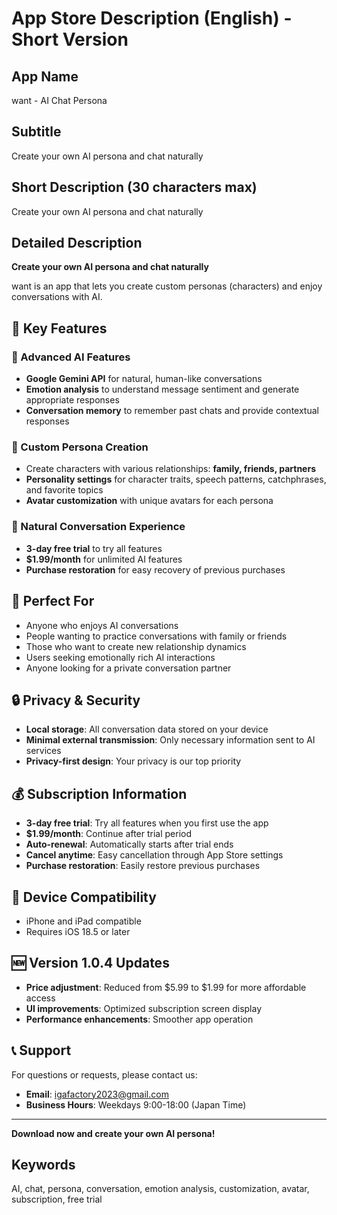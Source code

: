 # App Store Description (English) - Short Version

## App Name
want - AI Chat Persona

## Subtitle
Create your own AI persona and chat naturally

## Short Description (30 characters max)
Create your own AI persona and chat naturally

## Detailed Description

**Create your own AI persona and chat naturally**

want is an app that lets you create custom personas (characters) and enjoy conversations with AI.

## 🌟 Key Features

### 🤖 Advanced AI Features
- **Google Gemini API** for natural, human-like conversations
- **Emotion analysis** to understand message sentiment and generate appropriate responses
- **Conversation memory** to remember past chats and provide contextual responses

### 👤 Custom Persona Creation
- Create characters with various relationships: **family, friends, partners**
- **Personality settings** for character traits, speech patterns, catchphrases, and favorite topics
- **Avatar customization** with unique avatars for each persona

### 💬 Natural Conversation Experience
- **3-day free trial** to try all features
- **$1.99/month** for unlimited AI features
- **Purchase restoration** for easy recovery of previous purchases

## 🎯 Perfect For

- Anyone who enjoys AI conversations
- People wanting to practice conversations with family or friends
- Those who want to create new relationship dynamics
- Users seeking emotionally rich AI interactions
- Anyone looking for a private conversation partner

## 🔒 Privacy & Security

- **Local storage**: All conversation data stored on your device
- **Minimal external transmission**: Only necessary information sent to AI services
- **Privacy-first design**: Your privacy is our top priority

## 💰 Subscription Information

- **3-day free trial**: Try all features when you first use the app
- **$1.99/month**: Continue after trial period
- **Auto-renewal**: Automatically starts after trial ends
- **Cancel anytime**: Easy cancellation through App Store settings
- **Purchase restoration**: Easily restore previous purchases

## 📱 Device Compatibility

- iPhone and iPad compatible
- Requires iOS 18.5 or later

## 🆕 Version 1.0.4 Updates

- **Price adjustment**: Reduced from $5.99 to $1.99 for more affordable access
- **UI improvements**: Optimized subscription screen display
- **Performance enhancements**: Smoother app operation

## 📞 Support

For questions or requests, please contact us:

- **Email**: igafactory2023@gmail.com
- **Business Hours**: Weekdays 9:00-18:00 (Japan Time)

---

**Download now and create your own AI persona!**

## Keywords
AI, chat, persona, conversation, emotion analysis, customization, avatar, subscription, free trial

